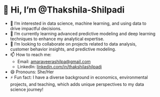 # 👋 Hi, I’m @Thakshila-Shilpadi  

- 👀 I’m interested in data science, machine learning, and using data to drive impactful decisions.  
- 🌱 I’m currently learning advanced predictive modeling and deep learning techniques to enhance my analytical expertise.  
- 💞️ I’m looking to collaborate on projects related to data analysis, customer behavior insights, and predictive modeling.  
- 📫 How to reach me:  
  - Email: amaraveerashilpa@gmail.com  
  - LinkedIn: [linkedin.com/in/thakshilashilpadi](https://www.linkedin.com/in/thakshilashilpadi)  
- 😄 Pronouns: She/Her  
- ⚡ Fun fact: I have a diverse background in economics, environmental projects, and teaching, which adds unique perspectives to my data science journey!  

<!---
Thakshila-Shilpadi/Thakshila-Shilpadi is a ✨ special ✨ repository because its `README.md` (this file) appears on your GitHub profile.  
You can click the Preview link to take a look at your changes.  
--->
